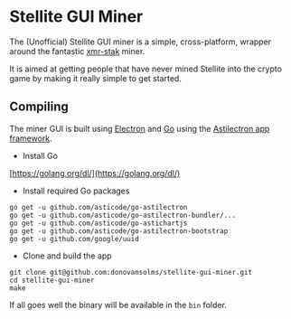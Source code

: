 #  Stellite GUI Miner

The (Unofficial) Stellite GUI miner is a simple, cross-platform, wrapper
around the fantastic [xmr-stak](https://github.com/fireice-uk/xmr-stak) miner.

It is aimed at getting people that have never mined Stellite into the crypto
game by making it really simple to get started.

## Compiling

The miner GUI is built using [Electron](https://electronjs.org) and
[Go](https://golang.org) using the
[Astilectron app framework](https://github.com/asticode/astilectron).

* Install Go

[https://golang.org/dl/](https://golang.org/dl/)

* Install required Go packages

```shell
go get -u github.com/asticode/go-astilectron
go get -u github.com/asticode/go-astilectron-bundler/...
go get -u github.com/asticode/go-astichartjs
go get -u github.com/asticode/go-astilectron-bootstrap
go get -u github.com/google/uuid
```

* Clone and build the app

```shell
git clone git@github.com:donovansolms/stellite-gui-miner.git
cd stellite-gui-miner
make
```
If all goes well the binary will be available in the `bin` folder.
